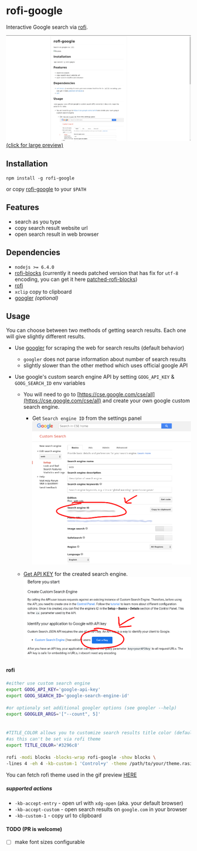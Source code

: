 # rofi-google
Interactive Google search via [rofi](https://github.com/DaveDavenport/rofi/).  

[![Preview](https://github.com/fogine/rofi-google/blob/master/rofi-google.gif)](https://raw.githubusercontent.com/fogine/rofi-google/master/rofi-google.gif)
[(click for large preview)](https://raw.githubusercontent.com/fogine/rofi-google/master/rofi-google.gif)

Installation
-------------------
`npm install -g rofi-google`

or copy [rofi-google](/rofi-google) to your `$PATH`

Features
-------------------
* search as you type
* copy search result website url
* open search result in web browser

Dependencies
-------------------
* `nodejs >= 6.4.0`
* [rofi-blocks](https://github.com/OmarCastro/rofi-blocks) (currently it needs patched version that has fix for `utf-8` encoding, you can get it here [patched-rofi-blocks](https://github.com/fogine/rofi-blocks/tree/next))
* [rofi](https://github.com/DaveDavenport/rofi/)
* `xclip` copy to clipboard
* [googler](https://github.com/jarun/googler) *(optional)*  

Usage
------------------

You can choose between two methods of getting search results. Each one will give slightly different results.  

- Use [googler](https://github.com/jarun/googler) for scraping the web for search results (default behavior)
    - `googler` does not parse information about number of search results
    - slightly slower than the other method which uses official google API
- Use google's custom search engine API by setting `GOOG_API_KEY` & `GOOG_SEARCH_ID` env variables

    - You will need to go to [https://cse.google.com/cse/all](https://cse.google.com/cse/all) and create your own google custom search engine.
        - Get `Search engine ID` from the settings panel  
         ![Preview](https://github.com/fogine/rofi-google/blob/master/search_engine_key.png)

    - [Get API KEY](https://developers.google.com/custom-search/v1/introduction#identify_your_application_to_google_with_api_key) for the created search engine.
        ![Preview](https://github.com/fogine/rofi-google/blob/master/api_key.png)


#### rofi

```bash
#either use custom search engine
export GOOG_API_KEY='google-api-key'
export GOOG_SEARCH_ID='google-search-engine-id'

#or optionaly set additional googler options (see googler --help)
export GOOGLER_ARGS='["--count", 5]'


#TITLE_COLOR allows you to customize search results title color (default blue),
#as this can't be set via rofi theme
export TITLE_COLOR='#3296c8'

rofi -modi blocks -blocks-wrap rofi-google -show blocks \ 
-lines 4 -eh 4 -kb-custom-1 'Control+y' -theme /path/to/your/theme.rasi
``` 

You can fetch rofi theme used in the gif preview [HERE](https://github.com/fogine/dotfiles/blob/master/rofi/google_theme.css)

##### supported actions

- `-kb-accept-entry` - open url with `xdg-open` (aka. your default browser)
- `-kb-accept-custom` - open search results on `google.com` in your browser
- `-kb-custom-1` - copy url to clipboard


#### TODO (PR is welcome)

- [ ] make font sizes configurable
